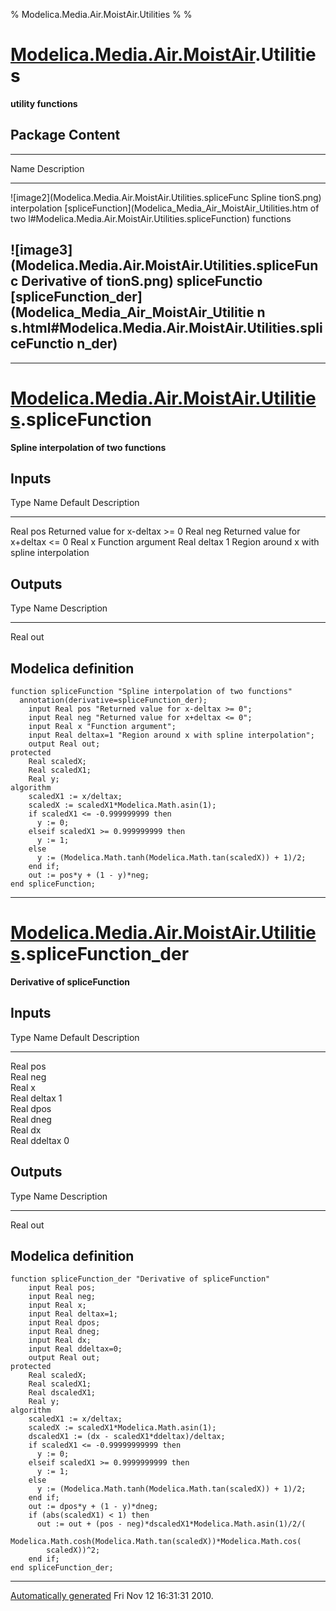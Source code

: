 % Modelica.Media.Air.MoistAir.Utilities
% 
% 

[Modelica.Media.Air.MoistAir](Modelica_Media_Air_MoistAir.html#Modelica.Media.Air.MoistAir).Utilities
=====================================================================================================

**utility functions**

Package Content
---------------

  ------------------------------------------------------------------------
  Name                                                       Description
  ---------------------------------------------------------- -------------
  ![image2](Modelica.Media.Air.MoistAir.Utilities.spliceFunc Spline
  tionS.png)                                                 interpolation
  [spliceFunction](Modelica_Media_Air_MoistAir_Utilities.htm of two
  l#Modelica.Media.Air.MoistAir.Utilities.spliceFunction)    functions

  ![image3](Modelica.Media.Air.MoistAir.Utilities.spliceFunc Derivative of
  tionS.png)                                                 spliceFunctio
  [spliceFunction\_der](Modelica_Media_Air_MoistAir_Utilitie n
  s.html#Modelica.Media.Air.MoistAir.Utilities.spliceFunctio 
  n_der)                                                     
  ------------------------------------------------------------------------

* * * * *

[Modelica.Media.Air.MoistAir.Utilities](Modelica_Media_Air_MoistAir_Utilities.html#Modelica.Media.Air.MoistAir.Utilities).spliceFunction
========================================================================================================================================

**Spline interpolation of two functions**

Inputs
------

  Type     Name       Default     Description
  -------- ---------- ----------- ------------------------------------------
  Real     pos                    Returned value for x-deltax \>= 0
  Real     neg                    Returned value for x+deltax <= 0
  Real     x                      Function argument
  Real     deltax     1           Region around x with spline interpolation

Outputs
-------

  Type      Name      Description
  --------- --------- ----------------
  Real      out       

Modelica definition
-------------------

    function spliceFunction "Spline interpolation of two functions"
      annotation(derivative=spliceFunction_der);
        input Real pos "Returned value for x-deltax >= 0";
        input Real neg "Returned value for x+deltax <= 0";
        input Real x "Function argument";
        input Real deltax=1 "Region around x with spline interpolation";
        output Real out;
    protected 
        Real scaledX;
        Real scaledX1;
        Real y;
    algorithm 
        scaledX1 := x/deltax;
        scaledX := scaledX1*Modelica.Math.asin(1);
        if scaledX1 <= -0.999999999 then
          y := 0;
        elseif scaledX1 >= 0.999999999 then
          y := 1;
        else
          y := (Modelica.Math.tanh(Modelica.Math.tan(scaledX)) + 1)/2;
        end if;
        out := pos*y + (1 - y)*neg;
    end spliceFunction;

* * * * *

[Modelica.Media.Air.MoistAir.Utilities](Modelica_Media_Air_MoistAir_Utilities.html#Modelica.Media.Air.MoistAir.Utilities).spliceFunction\_der
=============================================================================================================================================

**Derivative of spliceFunction**

Inputs
------

  Type      Name         Default      Description
  --------- ------------ ------------ ----------------
  Real      pos                       
  Real      neg                       
  Real      x                         
  Real      deltax       1            
  Real      dpos                      
  Real      dneg                      
  Real      dx                        
  Real      ddeltax      0            

Outputs
-------

  Type      Name      Description
  --------- --------- ----------------
  Real      out       

Modelica definition
-------------------

    function spliceFunction_der "Derivative of spliceFunction"
        input Real pos;
        input Real neg;
        input Real x;
        input Real deltax=1;
        input Real dpos;
        input Real dneg;
        input Real dx;
        input Real ddeltax=0;
        output Real out;
    protected 
        Real scaledX;
        Real scaledX1;
        Real dscaledX1;
        Real y;
    algorithm 
        scaledX1 := x/deltax;
        scaledX := scaledX1*Modelica.Math.asin(1);
        dscaledX1 := (dx - scaledX1*ddeltax)/deltax;
        if scaledX1 <= -0.99999999999 then
          y := 0;
        elseif scaledX1 >= 0.9999999999 then
          y := 1;
        else
          y := (Modelica.Math.tanh(Modelica.Math.tan(scaledX)) + 1)/2;
        end if;
        out := dpos*y + (1 - y)*dneg;
        if (abs(scaledX1) < 1) then
          out := out + (pos - neg)*dscaledX1*Modelica.Math.asin(1)/2/(
            Modelica.Math.cosh(Modelica.Math.tan(scaledX))*Modelica.Math.cos(
            scaledX))^2;
        end if;
    end spliceFunction_der;

* * * * *

[Automatically generated](http://www.3ds.com/) Fri Nov 12 16:31:31 2010.
